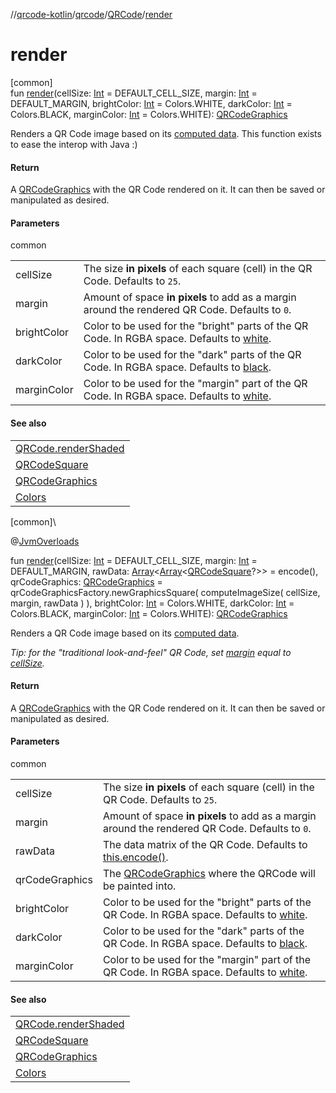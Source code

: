 //[qrcode-kotlin](../../../index.md)/[qrcode](../index.md)/[QRCode](index.md)/[render](render.md)

# render

[common]\
fun [render](render.md)(cellSize: [Int](https://kotlinlang.org/api/latest/jvm/stdlib/kotlin/-int/index.html) = DEFAULT_CELL_SIZE, margin: [Int](https://kotlinlang.org/api/latest/jvm/stdlib/kotlin/-int/index.html) = DEFAULT_MARGIN, brightColor: [Int](https://kotlinlang.org/api/latest/jvm/stdlib/kotlin/-int/index.html) = Colors.WHITE, darkColor: [Int](https://kotlinlang.org/api/latest/jvm/stdlib/kotlin/-int/index.html) = Colors.BLACK, marginColor: [Int](https://kotlinlang.org/api/latest/jvm/stdlib/kotlin/-int/index.html) = Colors.WHITE): [QRCodeGraphics](../../qrcode.render/-q-r-code-graphics/index.md)

Renders a QR Code image based on its [computed data](encode.md). This function exists to ease the interop with Java :)

#### Return

A [QRCodeGraphics](../../qrcode.render/-q-r-code-graphics/index.md) with the QR Code rendered on it. It can then be saved or manipulated as desired.

#### Parameters

common

| | |
|---|---|
| cellSize | The size **in pixels** of each square (cell) in the QR Code. Defaults to `25`. |
| margin | Amount of space **in pixels** to add as a margin around the rendered QR Code. Defaults to `0`. |
| brightColor | Color to be used for the &quot;bright&quot; parts of the QR Code. In RGBA space. Defaults to [white](../-colors/-w-h-i-t-e.md). |
| darkColor | Color to be used for the &quot;dark&quot; parts of the QR Code. In RGBA space. Defaults to [black](../-colors/-b-l-a-c-k.md). |
| marginColor | Color to be used for the &quot;margin&quot; part of the QR Code. In RGBA space. Defaults to [white](../-colors/-w-h-i-t-e.md). |

#### See also

| |
|---|
| [QRCode.renderShaded](render-shaded.md) |
| [QRCodeSquare](../../qrcode.internals/-q-r-code-square/index.md) |
| [QRCodeGraphics](../../qrcode.render/-q-r-code-graphics/index.md) |
| [Colors](../-colors/index.md) |

[common]\

@[JvmOverloads](https://kotlinlang.org/api/latest/jvm/stdlib/kotlin.jvm/-jvm-overloads/index.html)

fun [render](render.md)(cellSize: [Int](https://kotlinlang.org/api/latest/jvm/stdlib/kotlin/-int/index.html) = DEFAULT_CELL_SIZE, margin: [Int](https://kotlinlang.org/api/latest/jvm/stdlib/kotlin/-int/index.html) = DEFAULT_MARGIN, rawData: [Array](https://kotlinlang.org/api/latest/jvm/stdlib/kotlin/-array/index.html)&lt;[Array](https://kotlinlang.org/api/latest/jvm/stdlib/kotlin/-array/index.html)&lt;[QRCodeSquare](../../qrcode.internals/-q-r-code-square/index.md)?&gt;&gt; = encode(), qrCodeGraphics: [QRCodeGraphics](../../qrcode.render/-q-r-code-graphics/index.md) = qrCodeGraphicsFactory.newGraphicsSquare(
            computeImageSize(
                cellSize,
                margin,
                rawData
            )
        ), brightColor: [Int](https://kotlinlang.org/api/latest/jvm/stdlib/kotlin/-int/index.html) = Colors.WHITE, darkColor: [Int](https://kotlinlang.org/api/latest/jvm/stdlib/kotlin/-int/index.html) = Colors.BLACK, marginColor: [Int](https://kotlinlang.org/api/latest/jvm/stdlib/kotlin/-int/index.html) = Colors.WHITE): [QRCodeGraphics](../../qrcode.render/-q-r-code-graphics/index.md)

Renders a QR Code image based on its [computed data](encode.md).

*Tip: for the &quot;traditional look-and-feel&quot; QR Code, set* [*margin*](render.md) *equal to* [*cellSize*](render.md)*.*

#### Return

A [QRCodeGraphics](../../qrcode.render/-q-r-code-graphics/index.md) with the QR Code rendered on it. It can then be saved or manipulated as desired.

#### Parameters

common

| | |
|---|---|
| cellSize | The size **in pixels** of each square (cell) in the QR Code. Defaults to `25`. |
| margin | Amount of space **in pixels** to add as a margin around the rendered QR Code. Defaults to `0`. |
| rawData | The data matrix of the QR Code. Defaults to [this.encode()](encode.md). |
| qrCodeGraphics | The [QRCodeGraphics](../../qrcode.render/-q-r-code-graphics/index.md) where the QRCode will be painted into. |
| brightColor | Color to be used for the &quot;bright&quot; parts of the QR Code. In RGBA space. Defaults to [white](../-colors/-w-h-i-t-e.md). |
| darkColor | Color to be used for the &quot;dark&quot; parts of the QR Code. In RGBA space. Defaults to [black](../-colors/-b-l-a-c-k.md). |
| marginColor | Color to be used for the &quot;margin&quot; part of the QR Code. In RGBA space. Defaults to [white](../-colors/-w-h-i-t-e.md). |

#### See also

| |
|---|
| [QRCode.renderShaded](render-shaded.md) |
| [QRCodeSquare](../../qrcode.internals/-q-r-code-square/index.md) |
| [QRCodeGraphics](../../qrcode.render/-q-r-code-graphics/index.md) |
| [Colors](../-colors/index.md) |
